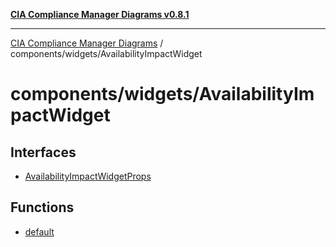 [**CIA Compliance Manager Diagrams v0.8.1**](../../../README.md)

***

[CIA Compliance Manager Diagrams](../../../modules.md) / components/widgets/AvailabilityImpactWidget

# components/widgets/AvailabilityImpactWidget

## Interfaces

- [AvailabilityImpactWidgetProps](interfaces/AvailabilityImpactWidgetProps.md)

## Functions

- [default](functions/default.md)
